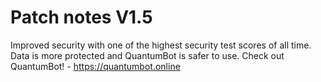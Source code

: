 # Patch notes V1.5
Improved security with one of the highest security test scores of all time. Data is more protected
and QuantumBot is safer to use.
Check out QuantumBot! - https://quantumbot.online